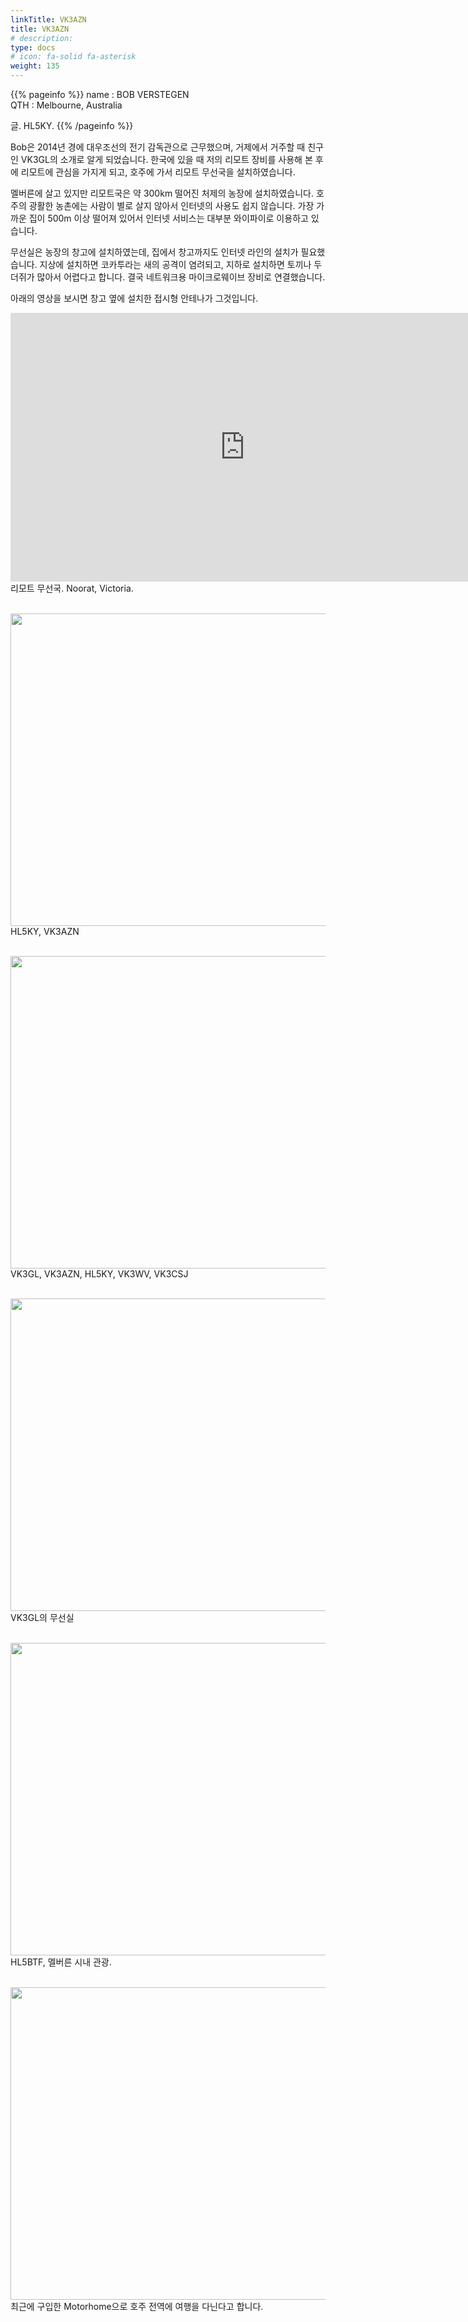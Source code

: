 ```yaml
---
linkTitle: VK3AZN
title: VK3AZN
# description: 
type: docs
# icon: fa-solid fa-asterisk
weight: 135
---
```

{{% pageinfo %}}
name : BOB VERSTEGEN<br>
QTH   : Melbourne, Australia<br>

글. HL5KY.
{{% /pageinfo %}}

Bob은 2014년 경에 대우조선의 전기 감독관으로 근무했으며, 거제에서 거주할 때 친구인 VK3GL의 소개로 알게 되었습니다. 한국에 있을 때 저의 리모트 장비를 사용해 본 후에 리모트에 관심을 가지게 되고, 호주에 가서 리모트 무선국을 설치하였습니다.

멜버른에 살고 있지만 리모트국은 약 300km 떨어진 처제의 농장에 설치하였습니다. 호주의 광활한 농촌에는 사람이 별로 살지 않아서 인터넷의 사용도 쉽지 않습니다. 가장 가까운 집이 500m 이상 떨어져 있어서 인터넷 서비스는 대부분 와이파이로 이용하고 있습니다.

무선실은 농장의 창고에 설치하였는데, 집에서 창고까지도 인터넷 라인의 설치가 필요했습니다. 지상에 설치하면 코카투라는 새의 공격이 염려되고, 지하로 설치하면 토끼나 두더쥐가 많아서 어렵다고 합니다. 결국 네트워크용 마이크로웨이브 장비로 연결했습니다.

아래의 영상을 보시면 창고 옆에 설치한 접시형 안테나가 그것입니다.


<iframe title="20160730_091439" width="750" height="430" src="https://play-tv.kakao.com/embed/player/cliplink/444993287?service=player_share" allowfullscreen frameborder="0" scrolling="no" allow="autoplay; fullscreen; encrypted-media"></iframe><br>
리모트 무선국. Noorat, Victoria.
<br><br>

<!-- <img src="/friendship/img/vk3azn_02.jpg" style="width:700px;height:500"><br><br>-->

<img src="/friendship/img/vk3azn_04.jpg" style="width:600px;height:500"><br>
HL5KY, VK3AZN
<br><br>

<img src="/friendship/img/vk3azn_06.jpg" style="width:600px;height:500"><br>
VK3GL, VK3AZN, HL5KY, VK3WV, VK3CSJ
<br><br>

<img src="/friendship/img/vk3azn_03.jpg" style="width:600px;height:500"><br>
VK3GL의 무선실
<br><br>

<img src="/friendship/img/vk3azn_05.jpg" style="width:600px;height:500"><br>
HL5BTF, 멜버른 시내 관광.
<br><br>

<img src="/friendship/img/vk3azn_01.jpg" style="width:600px;height:500"><br>
최근에 구입한 Motorhome으로 호주 전역에 여행을 다닌다고 합니다.
<br><br>

